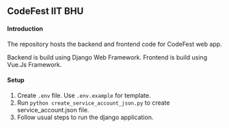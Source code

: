 ## CodeFest IIT BHU

#### Introduction

The repository hosts the backend and frontend code for CodeFest web app.

Backend is build using Django Web Framework.
Frontend is build using Vue.Js Framework.


#### Setup
1. Create `.env` file. Use `.env.example` for template.
2. Run `python create_service_account_json.py` to create service_account.json file.
3. Follow usual steps to run the django application.
